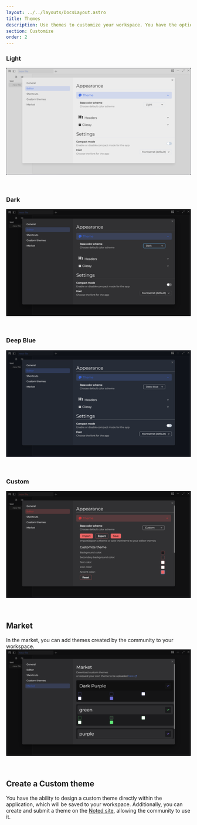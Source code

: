 ```yaml
---
layout: ../../layouts/DocsLayout.astro
title: Themes
description: Use themes to customize your workspace. You have the option to utilize pre-existing themes provided by Noted.
section: Customize
order: 2
---
```


### Light

![light](../../assets/images/theme/light.svg)

&nbsp;

### Dark

![dark](../../assets/images/theme/dark.svg)

&nbsp;

### Deep Blue

![blue](../../assets/images/theme/blue.svg)

&nbsp;

### Custom

![custom](../../assets/images/theme/custom.svg)

&nbsp;

## Market

In the market, you can add themes created by the community to your workspace.
![market](../../assets/images/theme/market.svg)

&nbsp;

## Create a Custom theme

You have the ability to design a custom theme directly within the application, which will be saved to your workspace. Additionally, you can create and submit a theme on the [Noted site](https://write-noted.vercel.app/), allowing the community to use it.
